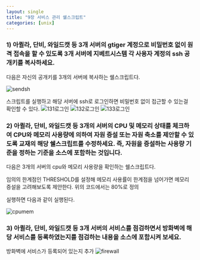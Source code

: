```yaml
---
layout: single
title: "9장 서비스 관리 쉘스크립트"
categories: [unix]
---
```


### 1) 아퀼라, 단비, 와일드캣 등 3개 서버의 gtiger 계정으로 비밀번호 없이 원격 접속을 할 수 있도록 3개 서버에 지베트시스템 각 사용자 계정의 ssh 공개키를 복사하세요.
다음은 자신의 공개키를 3개의 서버에 복사하는 쉘스크립트다.

![sendsh](https://github.com/hyunchan123/hyunchan123.github.io/assets/48408195/91547d72-3878-4d77-89fd-e392859f8066)

스크립트를 실행하고 해당 서버에 ssh로 로그인하면 비밀번호 없이 접근할 수 있는걸 확인할 수 있다.
![131로그인](https://github.com/hyunchan123/hyunchan123.github.io/assets/48408195/b817563a-2cd8-4a08-a277-f285c9a19f41)
![132로그인](https://github.com/hyunchan123/hyunchan123.github.io/assets/48408195/b3eb6aee-d765-4f49-9432-71e34db74ab4)
![133로그인](https://github.com/hyunchan123/hyunchan123.github.io/assets/48408195/b2db4c05-2dc3-4f3e-9475-b55b50737da9)


### 2) 아퀼라, 단비, 와일드캣 등 3개의 서버의 CPU 및 메모리 상태를 체크하여 CPU와 메모리 사용량에 의하여 자원 증설 또는 자원 축소를 제안할 수 있도록 교재의 해당 쉘스크립트를 수정하세요. 즉, 자원을 증설하는 사용량 기준을 정하는 기준을 소스에 포함하는 것입니다.
다음은 3개의 서버의 cpu와 메모리 사용량을 확인하는 쉘스크립트다.

임의의 한계점인 THRESHOLD를 설정해 메모리 사용률이 한계점을 넘어가면 메모리 증설을 고려해보도록 제안한다. 위의 코드에서는 80%로 정의

실행하면 다음과 같이 실행된다.

![cpumem](https://github.com/hyunchan123/hyunchan123.github.io/assets/48408195/eb925853-fc32-4609-b371-0e19c3af2a40)


### 3) 아퀼라, 단비, 와일드캣 등 3개 서버의 서비스를 점검하면서 방화벽에 해당 서비스를 등록하였는지를 점검하는 내용을 소스에 포함시켜 보세요.
방화벽에 서비스가 등록되어 있는지 추가
![firewall](https://github.com/hyunchan123/hyunchan123.github.io/assets/48408195/e73f1b52-053a-426e-a54a-a0a374f0e131)

